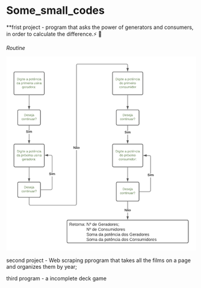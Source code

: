 # Some_small_codes
**frist project - program that asks the power of generators and consumers, in order to calculate the difference.:zap: :construction_worker:

*Routine*

   <img src="Diagrama em branco.png"  width=600>


second project - Web scraping pprogram that takes all the films on a page and organizes them by year;


third program - a incomplete deck game


